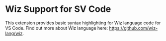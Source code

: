 # Wiz Support for SV Code

This extension provides basic syntax highlighting for Wiz language code for VS Code. Find out more about Wiz language here: https://github.com/wiz-lang/wiz.
